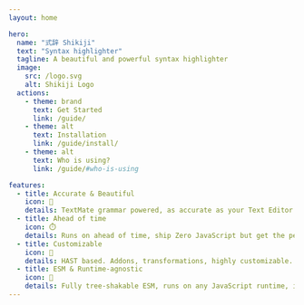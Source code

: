 ```yaml
---
layout: home

hero:
  name: "式辞 Shikiji"
  text: "Syntax highlighter"
  tagline: A beautiful and powerful syntax highlighter
  image:
    src: /logo.svg
    alt: Shikiji Logo
  actions:
    - theme: brand
      text: Get Started
      link: /guide/
    - theme: alt
      text: Installation
      link: /guide/install/
    - theme: alt
      text: Who is using?
      link: /guide/#who-is-using

features:
  - title: Accurate & Beautiful
    icon: 🌈
    details: TextMate grammar powered, as accurate as your Text Editor.
  - title: Ahead of time
    icon: ⏱️
    details: Runs on ahead of time, ship Zero JavaScript but get the perfect syntax highlight.
  - title: Customizable
    icon: 🧩
    details: HAST based. Addons, transformations, highly customizable.
  - title: ESM & Runtime-agnostic
    icon: 🎄
    details: Fully tree-shakable ESM, runs on any JavaScript runtime, including Browser, Node.js, Cloudflare Workers, etc.
---
```


<HomeDemo />
